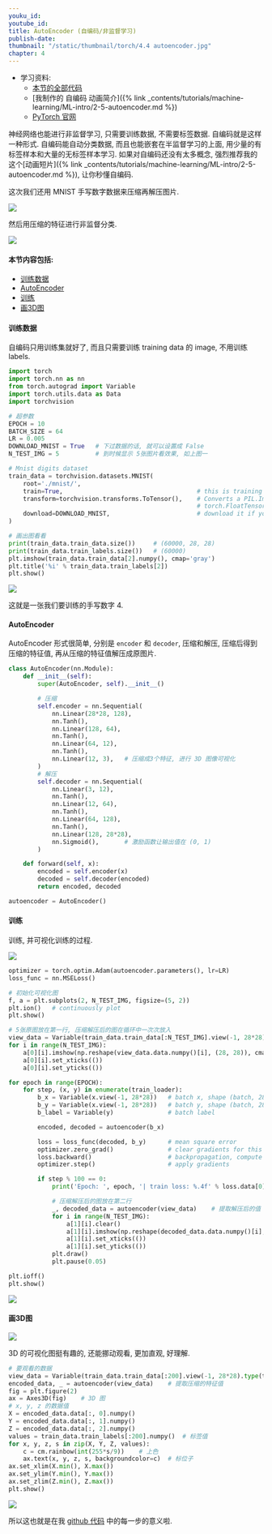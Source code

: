 ```yaml
---
youku_id:
youtube_id:
title: AutoEncoder (自编码/非监督学习)
publish-date:
thumbnail: "/static/thumbnail/torch/4.4 autoencoder.jpg"
chapter: 4
---
```


* 学习资料:
  * [本节的全部代码](https://github.com/MorvanZhou/PyTorch-Tutorial/blob/master/tutorial-contents/404_autoencoder.py)
  * [我制作的 自编码 动画简介]({% link _contents/tutorials/machine-learning/ML-intro/2-5-autoencoder.md %})
  * [PyTorch 官网](http://pytorch.org/)

神经网络也能进行非监督学习, 只需要训练数据, 不需要标签数据. 自编码就是这样一种形式.
自编码能自动分类数据, 而且也能嵌套在半监督学习的上面, 用少量的有标签样本和大量的无标签样本学习.
如果对自编码还没有太多概念, 强烈推荐我的这个[动画短片]({% link _contents/tutorials/machine-learning/ML-intro/2-5-autoencoder.md %}), 让你秒懂自编码.

这次我们还用 MNIST 手写数字数据来压缩再解压图片.

<img class="course-image" src="/static/results/torch/4-4-1.gif">

然后用压缩的特征进行非监督分类.

<img class="course-image" src="/static/results/torch/4-4-2.gif">


#### 本节内容包括:

* [训练数据](#data)
* [AutoEncoder](#autoencoder)
* [训练](#train)
* [画3D图](#3D)




<h4 class="tut-h4-pad" id="data">训练数据</h4>

自编码只用训练集就好了, 而且只需要训练 training data 的 image, 不用训练 labels.

```python
import torch
import torch.nn as nn
from torch.autograd import Variable
import torch.utils.data as Data
import torchvision

# 超参数
EPOCH = 10
BATCH_SIZE = 64
LR = 0.005
DOWNLOAD_MNIST = True   # 下过数据的话, 就可以设置成 False
N_TEST_IMG = 5          # 到时候显示 5张图片看效果, 如上图一

# Mnist digits dataset
train_data = torchvision.datasets.MNIST(
    root='./mnist/',
    train=True,                                     # this is training data
    transform=torchvision.transforms.ToTensor(),    # Converts a PIL.Image or numpy.ndarray to
                                                    # torch.FloatTensor of shape (C x H x W) and normalize in the range [0.0, 1.0]
    download=DOWNLOAD_MNIST,                        # download it if you don't have it
)

# 画出图看看
print(train_data.train_data.size())     # (60000, 28, 28)
print(train_data.train_labels.size())   # (60000)
plt.imshow(train_data.train_data[2].numpy(), cmap='gray')
plt.title('%i' % train_data.train_labels[2])
plt.show()
```

<img class="course-image" src="/static/results/torch/4-4-3.png">

这就是一张我们要训练的手写数字 4.

<h4 class="tut-h4-pad" id="autoencoder">AutoEncoder</h4>

AutoEncoder 形式很简单, 分别是 `encoder` 和 `decoder`, 压缩和解压, 压缩后得到压缩的特征值, 再从压缩的特征值解压成原图片.

```python
class AutoEncoder(nn.Module):
    def __init__(self):
        super(AutoEncoder, self).__init__()

        # 压缩
        self.encoder = nn.Sequential(
            nn.Linear(28*28, 128),
            nn.Tanh(),
            nn.Linear(128, 64),
            nn.Tanh(),
            nn.Linear(64, 12),
            nn.Tanh(),
            nn.Linear(12, 3),   # 压缩成3个特征, 进行 3D 图像可视化
        )
        # 解压
        self.decoder = nn.Sequential(
            nn.Linear(3, 12),
            nn.Tanh(),
            nn.Linear(12, 64),
            nn.Tanh(),
            nn.Linear(64, 128),
            nn.Tanh(),
            nn.Linear(128, 28*28),
            nn.Sigmoid(),       # 激励函数让输出值在 (0, 1)
        )

    def forward(self, x):
        encoded = self.encoder(x)
        decoded = self.decoder(encoded)
        return encoded, decoded

autoencoder = AutoEncoder()
```

<h4 class="tut-h4-pad" id="train">训练</h4>

训练, 并可视化训练的过程.

<img class="course-image" src="/static/results/torch/4-4-1.gif">

```python
optimizer = torch.optim.Adam(autoencoder.parameters(), lr=LR)
loss_func = nn.MSELoss()

# 初始化可视化图
f, a = plt.subplots(2, N_TEST_IMG, figsize=(5, 2))
plt.ion()   # continuously plot
plt.show()

# 5张原图放在第一行, 压缩解压后的图在循环中一次次放入
view_data = Variable(train_data.train_data[:N_TEST_IMG].view(-1, 28*28).type(torch.FloatTensor)/255.)
for i in range(N_TEST_IMG):
    a[0][i].imshow(np.reshape(view_data.data.numpy()[i], (28, 28)), cmap='gray')
    a[0][i].set_xticks(())
    a[0][i].set_yticks(())

for epoch in range(EPOCH):
    for step, (x, y) in enumerate(train_loader):
        b_x = Variable(x.view(-1, 28*28))   # batch x, shape (batch, 28*28)
        b_y = Variable(x.view(-1, 28*28))   # batch y, shape (batch, 28*28)
        b_label = Variable(y)               # batch label

        encoded, decoded = autoencoder(b_x)

        loss = loss_func(decoded, b_y)      # mean square error
        optimizer.zero_grad()               # clear gradients for this training step
        loss.backward()                     # backpropagation, compute gradients
        optimizer.step()                    # apply gradients

        if step % 100 == 0:
            print('Epoch: ', epoch, '| train loss: %.4f' % loss.data[0])

            # 压缩解压后的图放在第二行
            _, decoded_data = autoencoder(view_data)    # 提取解压后的值
            for i in range(N_TEST_IMG):
                a[1][i].clear()
                a[1][i].imshow(np.reshape(decoded_data.data.numpy()[i], (28, 28)), cmap='gray')
                a[1][i].set_xticks(())
                a[1][i].set_yticks(())
            plt.draw()
            plt.pause(0.05)

plt.ioff()
plt.show()
```

<img class="course-image" src="/static/results/torch/4-4-4.png">


<h4 class="tut-h4-pad" id="3D">画3D图</h4>

<img class="course-image" src="/static/results/torch/4-4-2.gif">

3D 的可视化图挺有趣的, 还能挪动观看, 更加直观, 好理解.

```python
# 要观看的数据
view_data = Variable(train_data.train_data[:200].view(-1, 28*28).type(torch.FloatTensor)/255.)
encoded_data, _ = autoencoder(view_data)    # 提取压缩的特征值
fig = plt.figure(2)
ax = Axes3D(fig)    # 3D 图
# x, y, z 的数据值
X = encoded_data.data[:, 0].numpy()
Y = encoded_data.data[:, 1].numpy()
Z = encoded_data.data[:, 2].numpy()
values = train_data.train_labels[:200].numpy()  # 标签值
for x, y, z, s in zip(X, Y, Z, values):
    c = cm.rainbow(int(255*s/9))    # 上色
    ax.text(x, y, z, s, backgroundcolor=c)  # 标位子
ax.set_xlim(X.min(), X.max())
ax.set_ylim(Y.min(), Y.max())
ax.set_zlim(Z.min(), Z.max())
plt.show()
```

<img class="course-image" src="/static/results/torch/4-4-5.png">


所以这也就是在我 [github 代码](https://github.com/MorvanZhou/PyTorch-Tutorial/blob/master/tutorial-contents/404_autoencoder.py) 中的每一步的意义啦.


